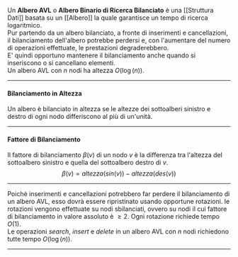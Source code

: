 Un **Albero AVL** o **Albero Binario di Ricerca Bilanciato** è una [[Struttura Dati]] basata su un [[Albero]] la quale garantisce un tempo di ricerca logaritmico.<br />
Pur partendo da un albero bilanciato, a fronte di inserimenti e cancellazioni, il bilanciamento dell'albero potrebbe perdersi e, con l'aumentare del numero di operazioni effettuate, le prestazioni degraderebbero.<br />
E' quindi opportuno mantenere il bilanciamento anche quando si inseriscono o si cancellano elementi.<br />
Un albero AVL con $n$ nodi ha altezza $O(\log(n))$.<br />

---------------------------------------------------------------

#### Bilanciamento in Altezza ####
Un albero è bilanciato in altezza se le altezze dei sottoalberi sinistro e destro di ogni nodo differiscono al più di un'unità.<br />

----------------------------------------------------------------

#### Fattore di Bilanciamento ####
Il fattore di bilanciamento $\beta(v)$ di un nodo $v$ è la differenza tra l'altezza del sottoalbero sinistro e quella del sottoalbero destro di $v$.<br />
$$\beta(v) = altezza(sin(v)) - altezza(des(v))$$

--------------------------------------------------------------

Poichè inserimenti e cancellazioni potrebbero far perdere il bilanciamento di un albero AVL, esso dovrà essere ripristinato usando opportune rotazioni. le rotazioni vengono effettuate su nodi sbilanciati, ovvero su nodi il cui fattore di bilanciamento in valore assoluto è $\geq 2$. Ogni rotazione richiede tempo $O(1)$.<br />
Le operazioni _search_, _insert_ e _delete_ in un albero AVL con $n$ nodi richiedono tutte tempo $O(\log(n))$.<br />

--------------------------------------------------------------
